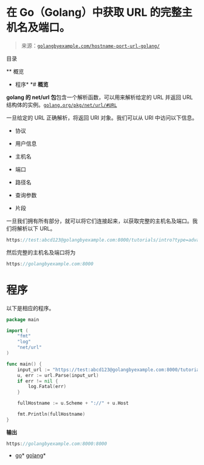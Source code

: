 <!--yml

类别：未分类

日期：2024-10-13 06:40:37

-->

# 在 Go（Golang）中获取 URL 的完整主机名及端口。

> 来源：[`golangbyexample.com/hostname-port-url-golang/`](https://golangbyexample.com/hostname-port-url-golang/)

目录

**   概览

+   程序*  *# **概览**

**golang 的 net/url 包**包含一个解析函数，可以用来解析给定的 URL 并返回 URL 结构体的实例。[`golang.org/pkg/net/url/#URL`](https://golang.org/pkg/net/url/#URL)

一旦给定的 URL 正确解析，将返回 URI 对象。我们可以从 URI 中访问以下信息。

+   协议

+   用户信息

+   主机名

+   端口

+   路径名

+   查询参数

+   片段

一旦我们拥有所有部分，就可以将它们连接起来，以获取完整的主机名及端口。我们将解析以下 URL。

```go
https://test:abcd123@golangbyexample.com:8000/tutorials/intro?type=advance&compact=false#history
```

然后完整的主机名及端口将为

```go
https://golangbyexample.com:8000
```

# **程序**

以下是相应的程序。

```go
package main

import (
	"fmt"
	"log"
	"net/url"
)

func main() {
	input_url := "https://test:abcd123@golangbyexample.com:8000/tutorials/intro?type=advance&compact=false#history"
	u, err := url.Parse(input_url)
	if err != nil {
		log.Fatal(err)
	}

	fullHostname := u.Scheme + "://" + u.Host

	fmt.Println(fullHostname)
}
```

**输出**

```go
https://golangbyexample.com:8000:8000
```

+   [go](https://golangbyexample.com/tag/go/)*   [golang](https://golangbyexample.com/tag/golang/)*
